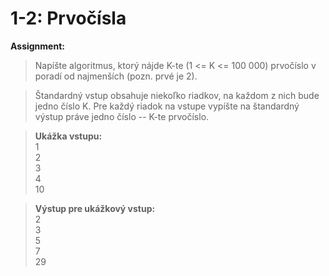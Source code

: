 # 1-2: Prvočísla

**Assignment:**
>Napíšte algoritmus, ktorý nájde K-te (1 <= K <= 100 000) prvočíslo v poradí od najmenších (pozn. prvé je 2).

>Štandardný vstup obsahuje niekoľko riadkov, na každom z nich bude jedno číslo K. Pre každý riadok na vstupe vypíšte na štandardný výstup práve jedno číslo -- K-te prvočíslo.

>**Ukážka vstupu:** \
>1 \
>2 \
>3 \
>4 \
>10

>**Výstup pre ukážkový vstup:** \
>2 \
>3 \
>5 \
>7 \
>29
